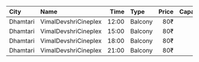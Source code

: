 | City     | Name                 |  Time | Type    | Price | Capacity | Booked |
| :------- | :------------------- | ----: | :------ | ----: | -------: | -----: |
| Dhamtari | VimalDevshriCineplex | 12:00 | Balcony |   80₹ |      136 |    111 |
| Dhamtari | VimalDevshriCineplex | 15:00 | Balcony |   80₹ |      136 |    111 |
| Dhamtari | VimalDevshriCineplex | 18:00 | Balcony |   80₹ |      136 |    111 |
| Dhamtari | VimalDevshriCineplex | 21:00 | Balcony |   80₹ |      136 |    111 |